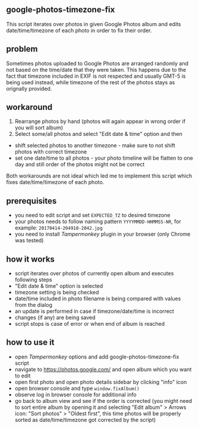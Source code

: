 ## google-photos-timezone-fix
This script iterates over photos in given Google Photos album and edits date/time/timezone of each photo in order to
fix their order.

## problem
Sometimes photos uploaded to Google Photos are arranged randomly and not based on the time/date that they were taken.
This happens due to the fact that timezone included in EXIF is not respected and usually GMT-5 is being used instead,
while timezone of the rest of the photos stays as orignally provided.

## workaround
1. Rearrange photos by hand (photos will again appear in wrong order if you will sort album) 
2. Select some/all photos and select "Edit date & time" option and then
- shift selected photos to another timezone - make sure to not shift photos with correct timezone
- set one date/time to all photos - your photo timeline will be flatten to one day and still order of the photos might not be correct

Both workarounds are not ideal which led me to implement this script which fixes date/time/timezone of each photo.

## prerequisites
- you need to edit script and set `EXPECTED_TZ` to desired timezone
- your photos needs to follow naming pattern `YYYYMMDD-HHMMSS-NR`, for example: `20170414-204918-2042.jpg`
- you need to install *Tampermonkey* plugin in your browser (only Chrome was tested)

## how it works
- script iterates over photos of currently open album and executes following steps
- "Edit date & time" option is selected
- timezone setting is being checked
- date/time included in photo filename is being compared with values from the dialog
- an update is performed in case if timezone/date/time is incorrect
- changes (if any) are being saved
- script stops is case of error or when end of album is reached

## how to use it
- open *Tampermonkey* options and add google-photos-timezone-fix script
- navigate to https://photos.google.com/ and open album which you want to edit
- open first photo and open photo details sidebar by clicking "info" icon
- open browser console and type
`window.fixAlbum()`
- observe log in browser console for additional info
- go back to album view and see if the order is corrected (you might need to sort entire album by opening it and selecting "Edit album" > Arrows icon: "Sort photos" > "Oldest first", this time photos will be properly sorted as date/time/timezone got corrected by the script)
